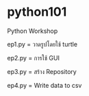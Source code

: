 # python101
Python Workshop

ep1.py = วาดรูปโดยใช้ turtle

ep2.py = การใช้ GUI

ep3.py = สร้าง Repository

ep4.py = Write data to csv
